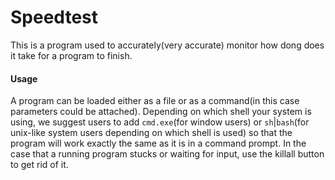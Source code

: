 # Speedtest
This is a program used to accurately(very accurate) monitor how dong does it take for a program to finish. 

#### Usage
A program can be loaded either as a file or as a command(in this case parameters could be attached). Depending on which shell your system is using, we suggest users to add `cmd.exe`(for window users) or `sh`|`bash`(for unix-like system users depending on which shell is used) so that the program will work exactly the same as it is in a command prompt.
In the case that a running program stucks or waiting for input, use the killall button to get rid of it. 
